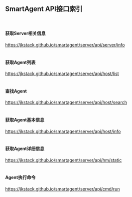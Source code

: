## SmartAgent API接口索引

<br>

#### 获取Server相关信息
https://jkstack.github.io/smartagent/server/api/server/info  
<br>

#### 获取Agent列表
https://jkstack.github.io/smartagent/server/api/host/list  
<br>

#### 查找Agent
https://jkstack.github.io/smartagent/server/api/host/search  
<br>


#### 获取Agent基本信息
https://jkstack.github.io/smartagent/server/api/host/info  
<br>


#### 获取Agent详细信息
https://jkstack.github.io/smartagent/server/api/hm/static  
<br>


#### Agent执行命令
https://jkstack.github.io/smartagent/server/api/cmd/run

